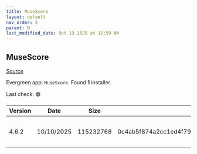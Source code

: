 ```yaml
---
title: MuseScore
layout: default
nav_order: 2
parent: M
last_modified_date: Oct 13 2025 at 12:59 AM
---
```


## MuseScore

[Source](https://musescore.org/)

Evergreen app: `MuseScore`. Found **1** installer.

Last check: 🟢

| Version | Date       | Size      | Sha256                                                           | Architecture | InstallerType | Type | URI                                                                                                                                                                                                                        |
| ------- | ---------- | --------- | ---------------------------------------------------------------- | ------------ | ------------- | ---- | -------------------------------------------------------------------------------------------------------------------------------------------------------------------------------------------------------------------------- |
| 4.6.2   | 10/10/2025 | 115232768 | 0c4ab5f874a2cc1ed4f795fc0e1f1c11df071c15af4e44a2dbe8bff1f4f919e6 | x64          | Default       | msi  | [https://github.com/musescore/MuseScore/releases/download/v4.6.2/MuseScore-Studio-4.6.2.252830930-x86_64.msi](https://github.com/musescore/MuseScore/releases/download/v4.6.2/MuseScore-Studio-4.6.2.252830930-x86_64.msi) |
